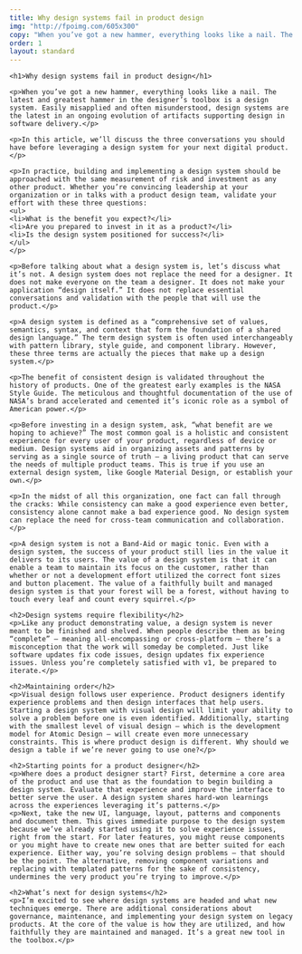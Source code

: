 ```yaml
---
title: Why design systems fail in product design
img: "http://fpoimg.com/605x300"
copy: "When you’ve got a new hammer, everything looks like a nail. The latest and greatest hammer in the designer’s toolbox is a design system."
order: 1
layout: standard
---
```


<div class="page">

  <div class="skinny">

    <h1>Why design systems fail in product design</h1>

    <p>When you’ve got a new hammer, everything looks like a nail. The latest and greatest hammer in the designer’s toolbox is a design system. Easily misapplied and often misunderstood, design systems are the latest in an ongoing evolution of artifacts supporting design in software delivery.</p>

    <p>In this article, we’ll discuss the three conversations you should have before leveraging a design system for your next digital product.</p>

    <p>In practice, building and implementing a design system should be approached with the same measurement of risk and investment as any other product. Whether you’re convincing leadership at your organization or in talks with a product design team, validate your effort with these three questions:
    <ul>
    <li>What is the benefit you expect?</li>
    <li>Are you prepared to invest in it as a product?</li>
    <li>Is the design system positioned for success?</li>
    </ul>
    </p>

    <p>Before talking about what a design system is, let’s discuss what it’s not. A design system does not replace the need for a designer. It does not make everyone on the team a designer. It does not make your application “design itself.” It does not replace essential conversations and validation with the people that will use the product.</p>

    <p>A design system is defined as a “comprehensive set of values, semantics, syntax, and context that form the foundation of a shared design language.” The term design system is often used interchangeably with pattern library, style guide, and component library. However, these three terms are actually the pieces that make up a design system.</p>

    <p>The benefit of consistent design is validated throughout the history of products. One of the greatest early examples is the NASA Style Guide. The meticulous and thoughtful documentation of the use of NASA’s brand accelerated and cemented it’s iconic role as a symbol of American power.</p>

    <p>Before investing in a design system, ask, “what benefit are we hoping to achieve?” The most common goal is a holistic and consistent experience for every user of your product, regardless of device or medium. Design systems aid in organizing assets and patterns by serving as a single source of truth — a living product that can serve the needs of multiple product teams. This is true if you use an external design system, like Google Material Design, or establish your own.</p>

    <p>In the midst of all this organization, one fact can fall through the cracks: While consistency can make a good experience even better, consistency alone cannot make a bad experience good. No design system can replace the need for cross-team communication and collaboration.</p>

    <p>A design system is not a Band-Aid or magic tonic. Even with a design system, the success of your product still lies in the value it delivers to its users. The value of a design system is that it can enable a team to maintain its focus on the customer, rather than whether or not a development effort utilized the correct font sizes and button placement. The value of a faithfully built and managed design system is that your forest will be a forest, without having to touch every leaf and count every squirrel.</p>

    <h2>Design systems require flexibility</h2>
    <p>Like any product demonstrating value, a design system is never meant to be finished and shelved. When people describe them as being “complete” — meaning all-encompassing or cross-platform — there’s a misconception that the work will someday be completed. Just like software updates fix code issues, design updates fix experience issues. Unless you’re completely satisfied with v1, be prepared to iterate.</p>

    <h2>Maintaining order</h2>
    <p>Visual design follows user experience. Product designers identify experience problems and then design interfaces that help users. Starting a design system with visual design will limit your ability to solve a problem before one is even identified. Additionally, starting with the smallest level of visual design — which is the development model for Atomic Design — will create even more unnecessary constraints. This is where product design is different. Why should we design a table if we’re never going to use one?</p>

    <h2>Starting points for a product designer</h2>
    <p>Where does a product designer start? First, determine a core area of the product and use that as the foundation to begin building a design system. Evaluate that experience and improve the interface to better serve the user. A design system shares hard-won learnings across the experiences leveraging it’s patterns.</p>
    <p>Next, take the new UI, language, layout, patterns and components and document them. This gives immediate purpose to the design system because we’ve already started using it to solve experience issues, right from the start. For later features, you might reuse components or you might have to create new ones that are better suited for each experience. Either way, you’re solving design problems — that should be the point. The alternative, removing component variations and replacing with templated patterns for the sake of consistency, undermines the very product you’re trying to improve.</p>

    <h2>What’s next for design systems</h2>
    <p>I’m excited to see where design systems are headed and what new techniques emerge. There are additional considerations about governance, maintenance, and implementing your design system on legacy products. At the core of the value is how they are utilized, and how faithfully they are maintained and managed. It’s a great new tool in the toolbox.</p>

  </div>

</div>
